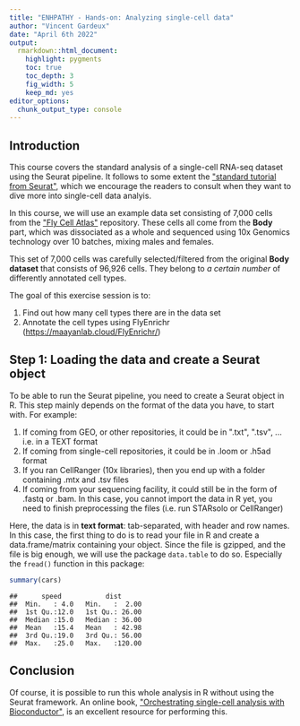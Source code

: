```yaml
---
title: "ENHPATHY - Hands-on: Analyzing single-cell data"
author: "Vincent Gardeux"
date: "April 6th 2022"
output:
  rmarkdown::html_document:
    highlight: pygments
    toc: true
    toc_depth: 3
    fig_width: 5
    keep_md: yes
editor_options: 
  chunk_output_type: console
---
```




## Introduction

This course covers the standard analysis of a single-cell RNA-seq dataset using the Seurat pipeline.
It follows to some extent the ["standard tutorial from Seurat"](https://satijalab.org/seurat/articles/pbmc3k_tutorial.html), which we encourage the readers to consult when they want to dive more into single-cell data analyis.

In this course, we will use an example data set consisting of 7,000 cells from the ["Fly Cell Atlas"](https://flycellatlas.org/) repository. These cells all come from the **Body** part, which was dissociated as a whole and sequenced using 10x Genomics technology over 10 batches, mixing males and females.

This set of 7,000 cells was carefully selected/filtered from the original **Body dataset** that consists of 96,926 cells. They belong to *a certain number* of differently annotated cell types.

The goal of this exercise session is to:

1. Find out how many cell types there are in the data set
2. Annotate the cell types using FlyEnrichr (https://maayanlab.cloud/FlyEnrichr/)

## Step 1: Loading the data and create a Seurat object

To be able to run the Seurat pipeline, you need to create a Seurat object in R.
This step mainly depends on the format of the data you have, to start with. For example:

1. If coming from GEO, or other repositories, it could be in ".txt", ".tsv", ... i.e. in a TEXT format
2. If coming from single-cell repositories, it could be in .loom or .h5ad format
3. If you ran CellRanger (10x libraries), then you end up with a folder containing .mtx and .tsv files
4. If coming from your sequencing facility, it could still be in the form of .fastq or .bam. In this case, you cannot import the data in R yet, you need to finish preprocessing the files (i.e. run STARsolo or CellRanger)

Here, the data is in **text format**: tab-separated, with header and row names.
In this case, the first thing to do is to read your file in R and create a data.frame/matrix containing your object.
Since the file is gzipped, and the file is big enough, we will use the package `data.table` to do so. Especially the `fread()` function in this package:


```r
summary(cars)
```

```
##      speed           dist       
##  Min.   : 4.0   Min.   :  2.00  
##  1st Qu.:12.0   1st Qu.: 26.00  
##  Median :15.0   Median : 36.00  
##  Mean   :15.4   Mean   : 42.98  
##  3rd Qu.:19.0   3rd Qu.: 56.00  
##  Max.   :25.0   Max.   :120.00
```


## Conclusion

Of course, it is possible to run this whole analysis in R without using the Seurat framework. An online book, ["Orchestrating single-cell analysis with Bioconductor"](https://osca.bioconductor.org/), is an excellent resource for performing this.
